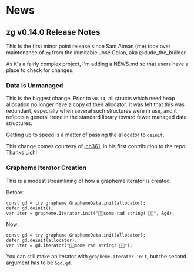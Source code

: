 # News

## zg v0.14.0 Release Notes

This is the first minor point release since Sam Atman (me) took over
maintenance of `zg` from the inimitable José Colon, aka
@dude_the_builder.

As it's a fairly complex project, I'm adding a NEWS.md so that users
have a place to check for changes.

### Data is Unmanaged

This is the biggest change.  Prior to `v0.14`, all structs which need
heap allocation no longer have a copy of their allocator.  It was felt
that this was redundant, especially when several such structures were
in use, and it reflects a general trend in the standard library toward
fewer managed data structures.

Getting up to speed is a matter of passing the allocator to `deinit`.

This change comes courtesy of [lch361](https://lch361.net), in his
first contribution to the repo.  Thanks Lich!

### Grapheme Iterator Creation

This is a modest streamlining of how a grapheme iterator is created.

Before:

```zig
const gd = try grapheme.GraphemeData.init(allocator);
defer gd.deinit();
var iter = grapheme.Iterator.init("🤘🏻some rad string! 🤘🏿", &gd);
```

Now:

```zig
const gd = try grapheme.GraphemeData.init(allocator);
defer gd.deinit(allocator);
var iter = gd.iterator("🤘🏻some rad string! 🤘🏿");
```

You can still make an iterator with `grapheme.Iterator.init`, but the
second argument has to be `&gd.gd`.

